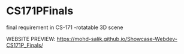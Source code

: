 # CS171PFinals
final requirement in CS-171
-rotatable 3D scene

WEBSITE PREVIEW:
https://mohd-salik.github.io/Showcase-Webdev-CS171P_Finals/
